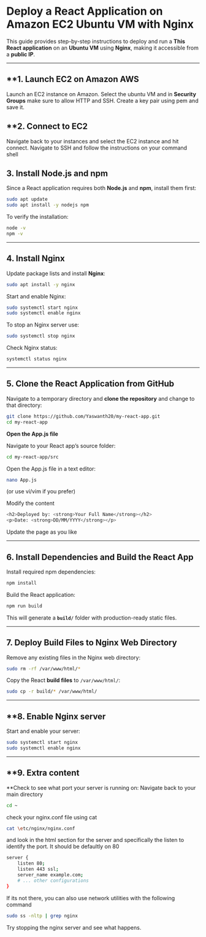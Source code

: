 
# **Deploy a React Application on Amazon EC2 Ubuntu VM with Nginx**

This guide provides step-by-step instructions to deploy and run a **This React application** on an **Ubuntu VM** using **Nginx**, making it accessible from a **public IP**.

---

## **1. Launch EC2 on Amazon AWS
Launch an EC2 instance on Amazon. Select the ubuntu VM and in **Security Groups** make sure to allow HTTP and SSH. Create a key pair using pem and save it.

## **2. Connect to EC2
Navigate back to your instances and select the EC2 instance and hit connect. Navigate to SSH and follow the instructions on your command shell

## **3. Install Node.js and npm**  
Since a React application requires both **Node.js** and **npm**, install them first:  

```sh
sudo apt update
sudo apt install -y nodejs npm
```

To verify the installation:  

```sh
node -v
npm -v
```

---

## **4. Install Nginx**  
Update package lists and install **Nginx**:  

```sh
sudo apt install -y nginx
```

Start and enable Nginx:  

```sh
sudo systemctl start nginx
sudo systemctl enable nginx
```
To stop an Nginx server use:

```sh
sudo systemctl stop nginx
```

Check Nginx status:  

```sh
systemctl status nginx
```

---

## **5. Clone the React Application from GitHub**  
Navigate to a temporary directory and **clone the repository** and change to that directory:  

```sh
git clone https://github.com/Yaswanth20/my-react-app.git
cd my-react-app
```

**Open the App.js file**

Navigate to your React app’s source folder:

```sh
cd my-react-app/src
```

Open the App.js file in a text editor:

```sh
nano App.js
```
(or use vi/vim if you prefer)

Modify the content

```sh
<h2>Deployed by: <strong>Your Full Name</strong></h2>
<p>Date: <strong>DD/MM/YYYY</strong></p>
```

Update the page as you like

---

## **6. Install Dependencies and Build the React App**  
Install required npm dependencies:  

```sh
npm install
```

Build the React application:  

```sh
npm run build
```

This will generate a **`build/`** folder with production-ready static files.

---

## **7. Deploy Build Files to Nginx Web Directory**  
Remove any existing files in the Nginx web directory:  

```sh
sudo rm -rf /var/www/html/*
```

Copy the React **build files** to `/var/www/html/`:  

```sh
sudo cp -r build/* /var/www/html/
```
---

## **8. Enable Nginx server
Start and enable your server:

```sh
sudo systemctl start nginx 
sudo systemctl enable nginx
```
---

## **9. Extra content

**Check to see what port your server is running on:
Navigate back to your main directory
```sh
cd ~
```
check your nginx.conf file using cat
```sh
cat \etc/nginx/nginx.conf
```
and look in the html section for the server and specifically the listen to identify the port. It should be defaultly on 80
```sh
server {
    listen 80;
    listen 443 ssl;
    server_name example.com;
    # ... other configurations
}
```

If its not there, you can also use network utilities with the following command

```sh
sudo ss -nltp | grep nginx
```

Try stopping the nginx server and see what happens.


